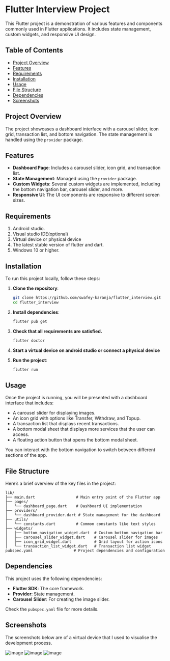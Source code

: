 # Flutter Interview Project

This Flutter project is a demonstration of various features and components commonly used in Flutter applications. It includes state management, custom widgets, and responsive UI design.

## Table of Contents

- [Project Overview](#project-overview)
- [Features](#features)
- [Requirements](#requirements)
- [Installation](#installation)
- [Usage](#usage)
- [File Structure](#file-structure)
- [Dependencies](#dependencies)
- [Screenshots](#screenshots)

## Project Overview

The project showcases a dashboard interface with a carousel slider, icon grid, transaction list, and bottom navigation. The state management is handled using the `provider` package.

## Features

- **Dashboard Page**: Includes a carousel slider, icon grid, and transaction list.
- **State Management**: Managed using the `provider` package.
- **Custom Widgets**: Several custom widgets are implemented, including the bottom navigation bar, carousel slider, and more.
- **Responsive UI**: The UI components are responsive to different screen sizes.

## Requirements
1. Android studio.
2. Visual studio IDE(optional)
3. Virtual device or physical device
4. The latest stable version of flutter and dart.
5. Windows 10 or higher.

## Installation

To run this project locally, follow these steps:

1. **Clone the repository**:
   ```bash
   git clone https://github.com/swafey-karanja/flutter_interview.git
   cd flutter_interview
   ```

2. **Install dependencies**:
   ```bash
   flutter pub get
   ```
3. **Check that all requirements are satisfied.**
    ```bash
   flutter doctor
   ```
5. **Start a virtual device on android studio or connect a physical device**

6. **Run the project**:
   ```bash
   flutter run
   ```

## Usage

Once the project is running, you will be presented with a dashboard interface that includes:

- A carousel slider for displaying images.
- An icon grid with options like Transfer, Withdraw, and Topup.
- A transaction list that displays recent transactions.
- A bottom modal sheet that displays more services that the user can access.
- A floating action button that opens the bottom modal sheet.

You can interact with the bottom navigation to switch between different sections of the app.

## File Structure

Here’s a brief overview of the key files in the project:

```plaintext
lib/
├── main.dart                  # Main entry point of the Flutter app
├── pages/
│   └── dashboard_page.dart    # Dashboard UI implementation
├── providers/
│   └── dashboard_provider.dart # State management for the dashboard
├── utils/
│   └── constants.dart         # Common constants like text styles
├── widgets/
│   ├── bottom_navigation_widget.dart  # Custom bottom navigation bar
│   ├── carousel_slider_widget.dart    # Carousel slider for images
│   ├── icon_grid_widget.dart          # Grid layout for action icons
│   └── transaction_list_widget.dart   # Transaction list widget
pubspec.yaml                  # Project dependencies and configuration
```

## Dependencies

This project uses the following dependencies:

- **Flutter SDK**: The core framework.
- **Provider**: State management.
- **Carousel Slider**: For creating the image slider.

Check the `pubspec.yaml` file for more details.

## Screenshots
The screenshots below are of a virtual device that I used to visualise the development process.

![image](https://github.com/user-attachments/assets/753c64e0-d07b-4bf9-b267-59c730f454a3)
![image](https://github.com/user-attachments/assets/d7bfccb7-e2b8-4940-9e94-3cd8dad1c0f1)
![image](https://github.com/user-attachments/assets/dcc72b93-3b48-4d39-ae53-9db296e26104)




